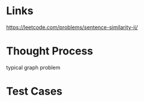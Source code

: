 # Links
https://leetcode.com/problems/sentence-similarity-ii/

# Thought Process
typical graph problem

# Test Cases

